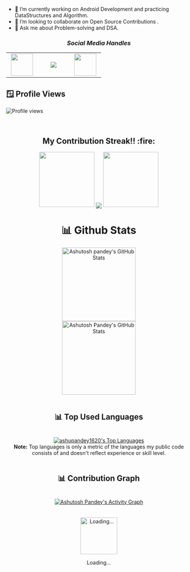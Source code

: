 



-  🔭 I’m currently working on Android Development and practicing DataStructures and Algorithm.
-  👯 I’m looking to collaborate on Open Source Contributions .
-  💬 Ask me about Problem-solving and DSA.


<h3 align='center'><i>Social Media Handles</i></h3>
<p align='center'>
 
<table width="125" align='center'>
<tr>
    <td align='center' width="70">
        <a href="https://twitter.com/Ashutos97972624"><img src="https://cdn-icons-png.flaticon.com/512/1409/1409937.png" width="60"></a>
    </td>
    <td align='center' width="70">
        <a href="https://www.instagram.com/ashupandey1620/"><img src="https://cdn-icons-png.flaticon.com/512/1409/1409946.png"></a>
    </td>
    <td align='center' width="70">
        <a href="https://www.linkedin.com/in/ashupandey1620"><img src="https://cdn-icons-png.flaticon.com/512/1409/1409945.png" width="60"></a>
    </td>
</tr>
</table>

</p>


## 🪟 Profile Views 
 ![Profile views](https://gpvc.arturio.dev/ashupandey1620) 
 
 
 <br>
 <h2 align="center">My Contribution Streak!! :fire:</h2>

<p align="center">
   <a>
   <img height="150" width="150" src="https://user-images.githubusercontent.com/85965606/194883377-48faf476-56b7-4550-8574-844f2ca8baca.png">
   <img align="center" src="https://github-readme-streak-stats.herokuapp.com/?user=ashupandey1620&theme=dark&hide_border=true"/>
   <img height="150" width="150" src="https://user-images.githubusercontent.com/85965606/194883387-b4d3b9f8-d432-4b77-8aab-77c6ed120e31.png"> 
   </a>
</p>




<div>
    <div align="center">
        <h1>📊 Github Stats</h1>
     <a href="https://github.com/ashupandey1620">
        <img src="https://github-readme-stats.vercel.app/api?username=ashupandey1620&theme=blue-green&count_private=true&show_icons=true" title="Ashutosh pandey's GitHub Stats" height="200"/></a>
        <br>
     <a href="https://github.com/ashupandey1620">
        <img src="https://github-readme-streak-stats.herokuapp.com/?user=ashupandey1620&theme=blue-green" title="Ashutosh Pandey's GitHub Stats" height="200"/></a>
        <br><br>
    </div>
</div>









<div align="center">
    <h2>📊 Top Used Languages</h2>
    <br><a href="https://github.com/ashupandey1620"><img alt="ashupandey1620's Top Languages" src="https://github-readme-stats.vercel.app/api/top-langs/?username=ashupandey1620&langs_count=8&layout=compact&theme=blue-green&hide_border=true&bg_color=040f0f&title_color=2f97c1&icon_color=F8D866" title="ashupandey1620's Top Languages"/></a><br>
    <b>Note:</b> Top languages is only a metric of the languages my public code consists of and doesn't reflect experience or skill level.
    <br><br>
</div>

<div align="center">
    <h2>📊 Contribution Graph</h2>
    <br><a href="https://github.com/ashupandey1620"><img alt="Ashutosh Pandey's Activity Graph" src="https://ghactivity.mrayush.me/graph?username=ashupandey1620&bg_color=1F222E&color=F8D866&line=F85D7F&point=FFFFFF&hide_border=true" title="Contribution Graph"/></a>
</div>
<br><br>
<div>
    <div align="center">
        <a href="https://www.google.com/search?q=How+to+make+my+Internet+Connection+faster+%3F" target="_blank"><img src="https://cdn.mrayush.me/img/Github-Readme/GitHub.gif" title="Loading..." height="100"/></a>
        <p>Loading...</p>
    </div>
</div>




<!---
ashupandey1620/ashupandey1620 is a ✨ special ✨ repository because its `README.md` (this file) appears on your GitHub profile.
You can click the Preview link to take a look at your changes.
--->

